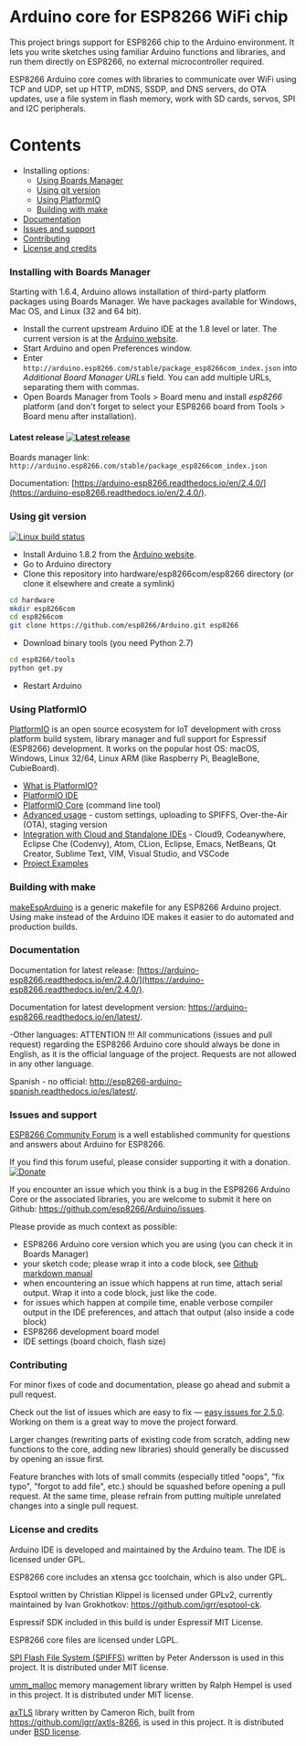 Arduino core for ESP8266 WiFi chip
===========================================

This project brings support for ESP8266 chip to the Arduino environment. It lets you write sketches using familiar Arduino functions and libraries, and run them directly on ESP8266, no external microcontroller required.

ESP8266 Arduino core comes with libraries to communicate over WiFi using TCP and UDP, set up HTTP, mDNS, SSDP, and DNS servers, do OTA updates, use a file system in flash memory, work with SD cards, servos, SPI and I2C peripherals.

# Contents
- Installing options:
  - [Using Boards Manager](#installing-with-boards-manager)
  - [Using git version](#using-git-version)
  - [Using PlatformIO](#using-platformio)
  - [Building with make](#building-with-make)
- [Documentation](#documentation)
- [Issues and support](#issues-and-support)
- [Contributing](#contributing)  
- [License and credits](#license-and-credits)   

### Installing with Boards Manager

Starting with 1.6.4, Arduino allows installation of third-party platform packages using Boards Manager. We have packages available for Windows, Mac OS, and Linux (32 and 64 bit).

- Install the current upstream Arduino IDE at the 1.8 level or later. The current version is at the [Arduino website](http://www.arduino.cc/en/main/software).
- Start Arduino and open Preferences window.
- Enter ```http://arduino.esp8266.com/stable/package_esp8266com_index.json``` into *Additional Board Manager URLs* field. You can add multiple URLs, separating them with commas.
- Open Boards Manager from Tools > Board menu and install *esp8266* platform (and don't forget to select your ESP8266 board from Tools > Board menu after installation).

#### Latest release [![Latest release](https://img.shields.io/github/release/esp8266/Arduino.svg)](https://github.com/esp8266/Arduino/releases/latest/)
Boards manager link: `http://arduino.esp8266.com/stable/package_esp8266com_index.json`

Documentation: [https://arduino-esp8266.readthedocs.io/en/2.4.0/](https://arduino-esp8266.readthedocs.io/en/2.4.0/).

### Using git version
[![Linux build status](https://travis-ci.org/esp8266/Arduino.svg)](https://travis-ci.org/esp8266/Arduino)

- Install Arduino 1.8.2 from the [Arduino website](http://www.arduino.cc/en/main/software).
- Go to Arduino directory
- Clone this repository into hardware/esp8266com/esp8266 directory (or clone it elsewhere and create a symlink)
```bash
cd hardware
mkdir esp8266com
cd esp8266com
git clone https://github.com/esp8266/Arduino.git esp8266
```
- Download binary tools (you need Python 2.7)
```bash
cd esp8266/tools
python get.py
```
- Restart Arduino

### Using PlatformIO

[PlatformIO](http://platformio.org?utm_source=github&utm_medium=arduino-esp8266) is an open source ecosystem for IoT
development with cross platform build system, library manager and full support
for Espressif (ESP8266) development. It works on the popular host OS: macOS, Windows,
Linux 32/64, Linux ARM (like Raspberry Pi, BeagleBone, CubieBoard).

- [What is PlatformIO?](http://docs.platformio.org/en/latest/what-is-platformio.html?utm_source=github&utm_medium=arduino-esp8266)
- [PlatformIO IDE](http://platformio.org/platformio-ide?utm_source=github&utm_medium=arduino-esp8266)
- [PlatformIO Core](http://docs.platformio.org/en/latest/core.html?utm_source=github&utm_medium=arduino-esp8266) (command line tool)
- [Advanced usage](http://docs.platformio.org/en/latest/platforms/espressif8266.html?utm_source=github&utm_medium=arduino-esp8266) -
  custom settings, uploading to SPIFFS, Over-the-Air (OTA), staging version
- [Integration with Cloud and Standalone IDEs](http://docs.platformio.org/en/latest/ide.html?utm_source=github&utm_medium=arduino-esp8266) -
  Cloud9, Codeanywhere, Eclipse Che (Codenvy), Atom, CLion, Eclipse, Emacs, NetBeans, Qt Creator, Sublime Text, VIM, Visual Studio, and VSCode
- [Project Examples](http://docs.platformio.org/en/latest/platforms/espressif8266.html?utm_source=github&utm_medium=arduino-esp8266#examples)

### Building with make

[makeEspArduino](https://github.com/plerup/makeEspArduino) is a generic makefile for any ESP8266 Arduino project.
Using make instead of the Arduino IDE makes it easier to do automated and production builds.

### Documentation

Documentation for latest release: [https://arduino-esp8266.readthedocs.io/en/2.4.0/](https://arduino-esp8266.readthedocs.io/en/2.4.0/).

Documentation for latest development version: https://arduino-esp8266.readthedocs.io/en/latest/.

-Other languages: 
ATTENTION !!! All communications (issues and pull request) regarding the ESP8266 Arduino core should always be done in English, as it is the official language of the project. Requests are not allowed in any other language.

Spanish - no official: http://esp8266-arduino-spanish.readthedocs.io/es/latest/.

### Issues and support ###

[ESP8266 Community Forum](http://www.esp8266.com/u/arduinoanswers) is a well established community for questions and answers about Arduino for ESP8266.

If you find this forum useful, please consider supporting it with a donation. <br />
[![Donate](https://img.shields.io/badge/paypal-donate-yellow.svg)](https://www.paypal.com/webscr?cmd=_s-xclick&hosted_button_id=4M56YCWV6PX66)

If you encounter an issue which you think is a bug in the ESP8266 Arduino Core or the associated libraries, you are welcome to submit it here on Github: https://github.com/esp8266/Arduino/issues.

Please provide as much context as possible:

- ESP8266 Arduino core version which you are using (you can check it in Boards Manager)
- your sketch code; please wrap it into a code block, see [Github markdown manual](https://help.github.com/articles/basic-writing-and-formatting-syntax/#quoting-code)
- when encountering an issue which happens at run time, attach serial output. Wrap it into a code block, just like the code.
- for issues which happen at compile time, enable verbose compiler output in the IDE preferences, and attach that output (also inside a code block)
- ESP8266 development board model
- IDE settings (board choich, flash size)

### Contributing

For minor fixes of code and documentation, please go ahead and submit a pull request.

Check out the list of issues which are easy to fix — [easy issues for 2.5.0](https://github.com/esp8266/Arduino/issues?q=is%3Aopen+is%3Aissue+milestone%3A2.5.0+label%3A%22level%3A+easy%22). Working on them is a great way to move the project forward.

Larger changes (rewriting parts of existing code from scratch, adding new functions to the core, adding new libraries) should generally be discussed by opening an issue first.

Feature branches with lots of small commits (especially titled "oops", "fix typo", "forgot to add file", etc.) should be squashed before opening a pull request. At the same time, please refrain from putting multiple unrelated changes into a single pull request.

### License and credits ###

Arduino IDE is developed and maintained by the Arduino team. The IDE is licensed under GPL.

ESP8266 core includes an xtensa gcc toolchain, which is also under GPL.

Esptool written by Christian Klippel is licensed under GPLv2, currently maintained by Ivan Grokhotkov: https://github.com/igrr/esptool-ck.

Espressif SDK included in this build is under Espressif MIT License.

ESP8266 core files are licensed under LGPL.

[SPI Flash File System (SPIFFS)](https://github.com/pellepl/spiffs) written by Peter Andersson is used in this project. It is distributed under MIT license.

[umm_malloc](https://github.com/rhempel/umm_malloc) memory management library written by Ralph Hempel is used in this project. It is distributed under MIT license.

[axTLS](http://axtls.sourceforge.net/) library written by Cameron Rich, built from https://github.com/igrr/axtls-8266, is used in this project. It is distributed under [BSD license](https://github.com/igrr/axtls-8266/blob/master/LICENSE).
